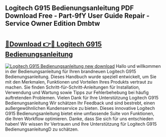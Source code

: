 ## Logitech G915 Bedienungsanleitung PDF Download Free - Part-9fY User Guide Repair - Service Owner Edition Dmbtw

# <h2><a href="http://df5w817.blite.top/?on=Logitech+G915+Bedienungsanleitung">🔗Download 👉🔴 Logitech G915 Bedienungsanleitung</a></h2>

[![Logitech G915 Bedienungsanleitung new download](https://i.imgur.com/lujVjoI.png)](http://df5w817.blite.top/?on=Logitech+G915+Bedienungsanleitung)
Hallo und willkommen in der Bedienungsanleitung für Ihren brandneuen Logitech G915 Bedienungsanleitung. Dieses Handbuch wurde speziell entwickelt, um Sie mit den Merkmalen, Funktionen und Vorteilen Ihres Produkts vertraut zu machen. Sie finden Schritt-für-Schritt-Anleitungen für Installation, Verwendung und Wartung sowie Tipps zur Fehlerbehebung bei häufig auftretenden Problemen. Vielen Dank für Ihre Unterstützung Logitech G915 Bedienungsanleitung Wir schätzen Ihr Feedback und sind bestrebt, einen außergewöhnlichen Kundenservice zu bieten. Dieses innovative Logitech G915 Bedienungsanleitung bietet eine umfassende Suite von Funktionen, die Ihren Workflow optimieren. Danke, dass Sie sich für uns entschieden haben! Wir wissen Ihr Vertrauen und Ihre Unterstützung für Logitech G915 BedienungsanleitungD zu schätzen.

